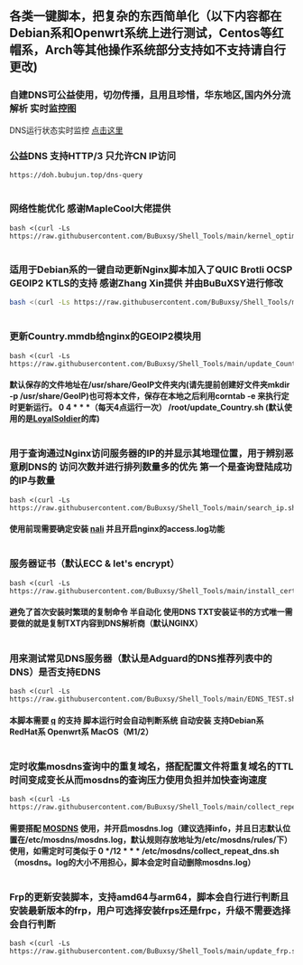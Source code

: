 ## 各类一键脚本，把复杂的东西简单化（以下内容都在Debian系和Openwrt系统上进行测试，Centos等红帽系，Arch等其他操作系统部分支持如不支持请自行更改)
### 自建DNS可公益使用，切勿传播，且用且珍惜，华东地区,国内外分流解析 实时监控图

DNS运行状态实时监控 [点击这里](https://grafana.bubujun.top/grafana/d/w-Sdzen4k/mosdns-v4?orgId=1&refresh=5s)
 
### 公益DNS 支持HTTP/3 只允许CN IP访问  
```
https://doh.bubujun.top/dns-query
``` 
#
### 网络性能优化 感谢MapleCool大佬提供 ###
``` shell
bash <(curl -Ls https://raw.githubusercontent.com/BuBuxsy/Shell_Tools/main/kernel_optimization.sh)
``` 
#
### 适用于Debian系的一键自动更新Nginx脚本加入了QUIC Brotli OCSP GEOIP2 KTLS的支持 感谢Zhang Xin提供 并由BuBuXSY进行修改	
``` bash
bash <(curl -Ls https://raw.githubusercontent.com/BuBuxsy/Shell_Tools/main/Auto_Upgrade_Nginx.sh)
``` 
#
### 更新Country.mmdb给nginx的GEOIP2模块用
``` shell 
bash <(curl -Ls https://raw.githubusercontent.com/BuBuxsy/Shell_Tools/main/update_Country.sh)
```
#### 默认保存的文件地址在/usr/share/GeoIP文件夹内(请先提前创建好文件夹mkdir -p /usr/share/GeoIP)也可将本文件，保存在本地之后利用corntab -e 来执行定时更新运行。 0 4 * * *（每天4点运行一次） /root/update_Country.sh (默认使用的是[LoyalSoldier](https://github.com/Loyalsoldier/geoip)的库)
#
### 用于查询通过Nginx访问服务器的IP的并显示其地理位置，用于辨别恶意刷DNS的 访问次数并进行排列数量多的优先 第一个是查询登陆成功的IP与数量
``` shell 
bash <(curl -Ls https://raw.githubusercontent.com/BuBuxsy/Shell_Tools/main/search_ip.sh)
``` 
#### 使用前现需要确定安装 [nali](https://github.com/zu1k/nali) 并且开启nginx的access.log功能
# 
### 服务器证书（默认ECC & let's encrypt） 
``` shell 
bash <(curl -Ls https://raw.githubusercontent.com/BuBuxsy/Shell_Tools/main/install_cert.sh)
``` 
#### 避免了首次安装时繁琐的复制命令 半自动化 使用DNS TXT安装证书的方式唯一需要做的就是复制TXT内容到DNS解析商（默认NGINX） 
# 

### 用来测试常见DNS服务器（默认是Adguard的DNS推荐列表中的DNS）是否支持EDNS
``` shell  
bash <(curl -Ls https://raw.githubusercontent.com/BuBuxsy/Shell_Tools/main/EDNS_TEST.sh) 
``` 
#### 本脚本需要 [q](https://github.com/natesales/q) 的支持 脚本运行时会自动判断系统 自动安装 支持Debian系 RedHat系 Openwrt系 MacOS（M1/2）
#
### 定时收集mosdns查询中的重复域名，搭配配置文件将重复域名的TTL时间变成变长从而mosdns的查询压力使用负担并加快查询速度
``` shell 
bash <(curl -Ls https://raw.githubusercontent.com/BuBuxsy/Shell_Tools/main/collect_repeat_dns.sh)
``` 
#### 需要搭配 [MOSDNS](https://github.com/IrineSistiana/mosdns) 使用，并开启mosdns.log（建议选择info，并且日志默认位置在/etc/mosdns/mosdns.log，默认规则存放地址为/etc/mosdns/rules/下）使用，如需定时可类似于 0 */12 * * * /etc/mosdns/collect_repeat_dns.sh（mosdns。log的大小不用担心，脚本会定时自动删除mosdns.log）
#
### Frp的更新安装脚本，支持amd64与arm64，脚本会自行进行判断且安装最新版本的frp，用户可选择安装frps还是frpc，升级不需要选择会自行判断
```shell
bash <(curl -Ls https://raw.githubusercontent.com/BuBuxsy/Shell_Tools/main/update_frp.sh)
```
#





